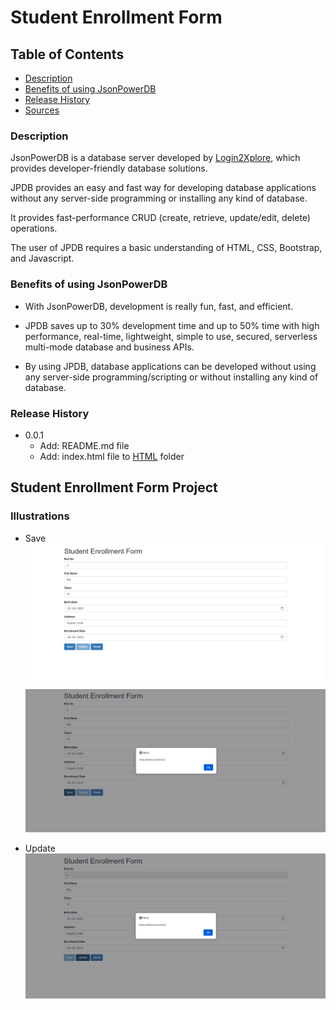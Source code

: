 # Student Enrollment Form

## Table of Contents
- [Description](https://github.com/y-suraj/Student-Enrollment-Form#description)
- [Benefits of using JsonPowerDB](https://github.com/y-suraj/Student-Enrollment-Form#benefits-of-using-jsonpowerdb)
- [Release History](https://github.com/y-suraj/Student-Enrollment-Form#release-history)
- [Sources](https://github.com/y-suraj/Student-Enrollment-Form#sources)

### Description
  JsonPowerDB is a database server developed by [Login2Xplore](https://login2explore.com/), which provides developer-friendly database solutions.

  JPDB provides an easy and fast way for developing database applications without any server-side programming or installing any kind of database.

  It provides fast-performance CRUD (create, retrieve, update/edit, delete) operations.

  The user of JPDB requires a basic understanding of  HTML, CSS, Bootstrap, and Javascript.

### Benefits of using JsonPowerDB
+ With JsonPowerDB, development is really fun, fast, and efficient.

+ JPDB saves up to 30% development time and up to 50% time with high performance, real-time, lightweight, simple to use, secured, serverless multi-mode database and business APIs.

+ By using JPDB, database applications can be developed without using any server-side programming/scripting or without installing any kind of database.

### Release History
+ 0.0.1
  - Add: README.md file
  - Add: index.html file to [HTML](https://github.com/y-suraj/JsonPowerDB-Project/tree/main/HTML) folder

## Student Enrollment Form Project
### Illustrations

+ Save
![Save](https://github.com/y-suraj/Student-Enrollment-Form/blob/main/Assets/Screenshot%202023-01-26%20at%2012-47-43%20Student%20Enrollment%20Form.png)
![](https://github.com/y-suraj/Student-Enrollment-Form/blob/main/Assets/img%202.png)

+ Update
![Update](https://github.com/y-suraj/Student-Enrollment-Form/blob/main/Assets/img%203.png)
